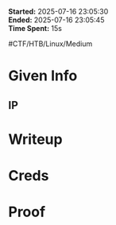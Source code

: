 **Started:** 2025-07-16 23:05:30  
**Ended:** 2025-07-16 23:05:45  
**Time Spent:** 15s

#CTF/HTB/Linux/Medium

# Given Info

## IP

# Writeup

# Creds

# Proof